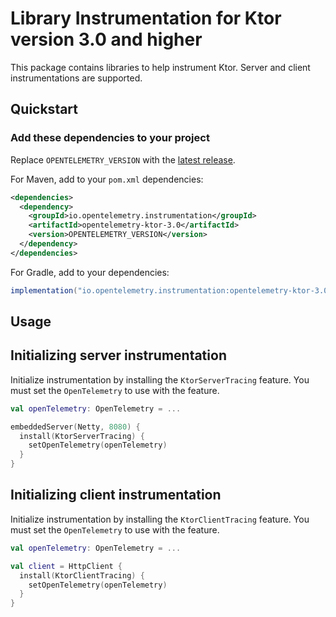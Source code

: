 # Library Instrumentation for Ktor version 3.0 and higher

This package contains libraries to help instrument Ktor. Server and client instrumentations are supported.

## Quickstart

### Add these dependencies to your project

Replace `OPENTELEMETRY_VERSION` with the [latest
release](https://search.maven.org/search?q=g:io.opentelemetry.instrumentation%20AND%20a:opentelemetry-ktor-2.0).

For Maven, add to your `pom.xml` dependencies:

```xml
<dependencies>
  <dependency>
    <groupId>io.opentelemetry.instrumentation</groupId>
    <artifactId>opentelemetry-ktor-3.0</artifactId>
    <version>OPENTELEMETRY_VERSION</version>
  </dependency>
</dependencies>
```

For Gradle, add to your dependencies:

```groovy
implementation("io.opentelemetry.instrumentation:opentelemetry-ktor-3.0:OPENTELEMETRY_VERSION")
```

## Usage

## Initializing server instrumentation

Initialize instrumentation by installing the `KtorServerTracing` feature. You must set the `OpenTelemetry` to use with
the feature.

```kotlin
val openTelemetry: OpenTelemetry = ...

embeddedServer(Netty, 8080) {
  install(KtorServerTracing) {
    setOpenTelemetry(openTelemetry)
  }
}
```

## Initializing client instrumentation

Initialize instrumentation by installing the `KtorClientTracing` feature. You must set the `OpenTelemetry` to use with
the feature.

```kotlin
val openTelemetry: OpenTelemetry = ...

val client = HttpClient {
  install(KtorClientTracing) {
    setOpenTelemetry(openTelemetry)
  }
}
```
